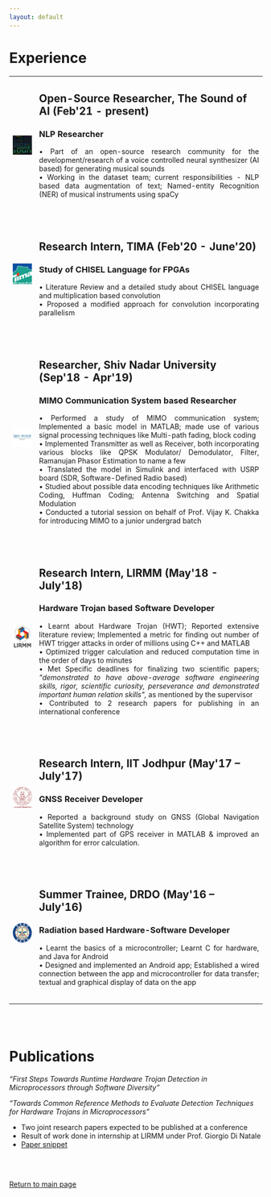 ```yaml
---
layout: default
---
```


# Experience

<table>
  <tbody>
    <tr>
      <td><img src="./images/tsoai_ppt_wc.jpg" width = "200"></td>
      <td>
        <h2>Open-Source Researcher, The Sound of AI (Feb'21 - present)</h2>
        <h3>NLP Researcher</h3>
        <p align="justify">
        • Part of an open-source research community for the development/research of a voice controlled neural synthesizer (AI based) for generating musical sounds <br>
        • Working in the dataset team; current responsibilities - NLP based data augmentation of text; Named-entity Recognition (NER) of musical instruments using spaCy<br><br>
        </p>
      </td>
    </tr>
    <tr>
      <td><img src="./images/tima-logo.jpg" width = "200"></td>
      <td>
        <br>
        <h2>Research Intern, TIMA (Feb'20 - June'20)</h2>
        <h3>Study of CHISEL Language for FPGAs</h3>
        <p align="justify">
        • Literature Review and a detailed study about CHISEL language and multiplication based convolution<br>
        • Proposed a modified approach for convolution incorporating parallelism<br><br>
        </p>
      </td>
    </tr>
    <tr>
      <td><img src="./images/snu_delhi_ncr_logo.jpg" width = "200"></td>
      <td>
        <br>
        <h2>Researcher, Shiv Nadar University (Sep'18 - Apr'19)</h2>
        <h3>MIMO Communication System based Researcher</h3>
        <p align="justify">
        •	Performed a study of MIMO communication system; Implemented a basic model in MATLAB; made use of various signal processing techniques like Multi-path fading, block coding<br>
        •	Implemented Transmitter as well as Receiver, both incorporating various blocks like QPSK Modulator/ Demodulator, Filter, Ramanujan Phasor Estimation to name a few<br>
        •	Translated the model in Simulink and interfaced with USRP board (SDR, Software-Defined Radio based)<br>
        •	Studied about possible data encoding techniques like Arithmetic Coding, Huffman Coding; Antenna Switching and Spatial Modulation<br>
        •	Conducted a tutorial session on behalf of Prof. Vijay K. Chakka for introducing MIMO to a junior undergrad batch<br><br>
        </p>
      </td>
    </tr>
    <tr>
      <td><img src="./images/lirmm-logo.jpg" width = "200"></td>
      <td>
        <br>
        <h2>Research Intern, LIRMM (May'18 - July'18)</h2>
        <h3>Hardware Trojan based Software Developer</h3>
        <p align="justify">
        •	Learnt about Hardware Trojan (HWT); Reported extensive literature review; Implemented a metric for finding out number of HWT trigger attacks in order of millions using C++ and MATLAB<br>
        •	Optimized trigger calculation and reduced computation time in the order of days to minutes<br>
        •	Met Specific deadlines for finalizing two scientific papers; <i>"demonstrated to have above-average software engineering skills, rigor, scientific curiosity, perseverance and demonstrated important human relation skills",</i> as mentioned by the supervisor <br>
        • Contributed to 2 research papers for publishing in an international conference<br><br>
        </p>
      </td>
    </tr>
    <tr>
      <td><img src="./images/IITJ-logo.jpg" width = "200"></td>
      <td>
        <br>
        <h2>Research Intern, IIT Jodhpur (May'17 – July'17)</h2>
        <h3>GNSS Receiver Developer</h3>
        <p align="justify">
        •	Reported a background study on GNSS (Global Navigation Satellite System) technology <br>
        • Implemented part of GPS receiver in MATLAB & improved an algorithm for error calculation.<br><br>
        </p>
      </td>
    </tr>
    <tr>
      <td><img src="./images/drdo-logo.png" width = "200"></td>
      <td>
        <br>
        <h2>Summer Trainee, DRDO (May'16 – July'16)</h2>
        <h3>Radiation based Hardware-Software Developer</h3>
        <p align="justify">
        • Learnt the basics of a microcontroller; Learnt C for hardware, and Java for Android<BR>
        • Designed and implemented an Android app; Established a wired connection between the app and microcontroller for data transfer; textual and graphical display of data on the app<br><br>
        </p>
      </td>
    </tr>
  </tbody>
</table>

<br><br>

# Publications

<i>“First Steps Towards Runtime Hardware Trojan Detection in Microprocessors through Software Diversity”</i>

<i>“Towards Common Reference Methods to Evaluate Detection Techniques for Hardware Trojans in Microprocessors”</i>
<ul>
    <li> Two joint research papers expected to be published at a conference </li>
    <li> Result of work done in internship at LIRMM under Prof. Giorgio Di Natale </li>
    <li><a href="https://drive.google.com/file/d/1AGi2RDS6ohoc4FFPb4kj4tXz4aAx9BZ-/view?usp=sharing">Paper snippet</a></li>
</ul>

<br><br>

[Return to main page](./index.html)